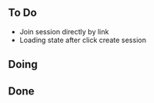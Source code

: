 ## To Do

- Join session directly by link
- Loading state after click create session

## Doing


## Done

